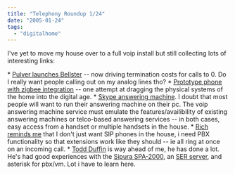 ```yaml
---
title: "Telephony Roundup 1/24"
date: "2005-01-24"
tags: 
  - "digitalhome"
---
```


I've yet to move my house over to a full voip install but still collecting lots of interesting links:

\* [Pulver launches Bellster](http://werbach.com/blog/archives/2005/01/pulver_launches.html) -- now driving termination costs for calls to 0. Do I really want people calling out on my analog lines tho? \* [Prototype phone with zigbee integration](http://www.gizmodo.com/gadgets/cellphones/pantech-curitel/pantech-curitel-shows-off-first-zigbeecapable-phone-027044.php) -- one attempt at dragging the physical systems of the home into the digital age. \* [Skype answering machine](http://jkontherun.blogs.com/jkontherun/2004/12/sam_skype_answe.html). I doubt that most people will want to run their answering machine on their pc. The voip answering machine service must emulate the features/availibility of existing answering machines or telco-based answering services -- in both cases, easy access from a handset or multiple handsets in the house. \* [Rich reminds me](http://www.tongfamily.com/2004/12/17/voip_at_home.html) that I don't just want SIP phones in the house, i need PBX functionality so that extensions work like they should -- ie all ring at once on an incoming call. \* [Todd Duffin](http://www.tippyturtle.com) is way ahead of me, he has done a lot. He's had good experiences with the [Sipura SPA-2000](http://www.voipsupply.com/product_info.php?manufacturers_id=14&products_id=33&desc=Sipura%20SPA-2000%20SPA%202000), an [SER server](http://www.iptel.org/ser/), and asterisk for pbx/vm. Lot i have to learn here.
